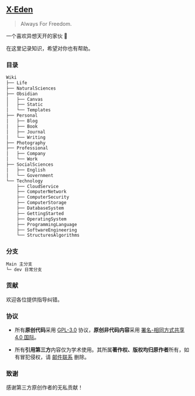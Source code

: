 ## [X·Eden](https://wiki.7wate.com/)

> Always For Freedom.

一个喜欢异想天开的家伙 💨

在这里记录知识，希望对你也有帮助。

### 目录

```markdown
Wiki
├── Life
├── NaturalSciences
├── Obsidian
│   ├── Canvas
│   ├── Static
│   └── Templates
├── Personal
│   ├── Blog
│   ├── Book
│   ├── Journal
│   └── Writing
├── Photography
├── Professional
│   ├── Company
│   └── Work
├── SocialSciences
│   ├── English
│   └── Government
└── Technology
    ├── CloudService
    ├── ComputerNetwork
    ├── ComputerSecurity
    ├── ComputerStorage
    ├── DatabaseSystem
    ├── GettingStarted
    ├── OperatingSystem
    ├── ProgrammingLanguage
    ├── SoftwareEngineering
    └── StructuresAlgorithms
```

### 分支

```markdown
Main 主分支
└─ dev 日常分支
```

### 贡献

欢迎各位提供指导纠错。

### 协议

- 所有**原创代码**采用 [GPL-3.0](http://www.thebigfly.com/gnu/FDLv1.3/) 协议，**原创非代码内容**采用 [署名-相同方式共享 4.0 国际](http://creativecommons.org/licenses/by-sa/4.0/)。

- 所有**引用第三方**内容仅为学术使用。其所属**著作权、版权均归原作者**所有，如有冒犯侵权，请 [邮件联系](mailto:zhouzhongping@7wate.com) 删除。

### 致谢

感谢第三方原创作者的无私贡献！
